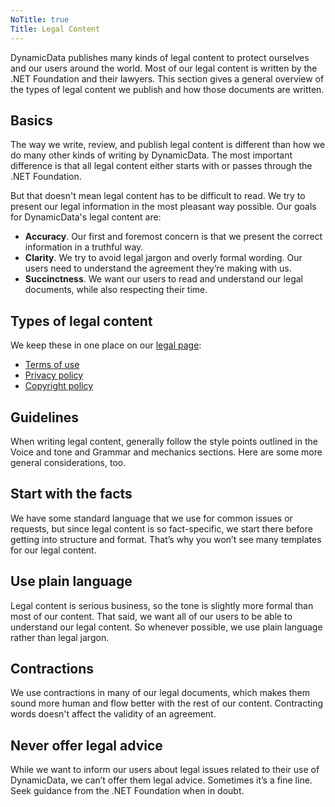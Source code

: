 ```yaml
---
NoTitle: true
Title: Legal Content
---
```

DynamicData publishes many kinds of legal content to protect ourselves and our users around the world. Most of our legal content is written by the .NET Foundation and their lawyers. This section gives a general overview of the types of legal content we publish and how those documents are written.

## Basics
The way we write, review, and publish legal content is different than how we do many other kinds of writing by DynamicData. The most important difference is that all legal content either starts with or passes through the .NET Foundation.

But that doesn't mean legal content has to be difficult to read. We try to present our legal information in the most pleasant way possible. Our goals for DynamicData's legal content are:

* **Accuracy**. Our first and foremost concern is that we present the correct information in a truthful way.
* **Clarity**. We try to avoid legal jargon and overly formal wording. Our users need to understand the agreement they’re making with us.
* **Succinctness**. We want our users to read and understand our legal documents, while also respecting their time.

## Types of legal content
We keep these in one place on our [legal page]():

* [Terms of use]()
* [Privacy policy]()
* [Copyright policy]()


## Guidelines
When writing legal content, generally follow the style points outlined in the Voice and tone and Grammar and mechanics sections. Here are some more general considerations, too.

## Start with the facts

We have some standard language that we use for common issues or requests, but since legal content is so fact-specific, we start there before getting into structure and format. That’s why you won’t see many templates for our legal content.

## Use plain language

Legal content is serious business, so the tone is slightly more formal than most of our content. That said, we want all of our users to be able to understand our legal content. So whenever possible, we use plain language rather than legal jargon.

## Contractions

We use contractions in many of our legal documents, which makes them sound more human and flow better with the rest of our content. Contracting words doesn't affect the validity of an agreement.

## Never offer legal advice
While we want to inform our users about legal issues related to their use of DynamicData, we can’t offer them legal advice. Sometimes it’s a fine line. Seek guidance from the .NET Foundation when in doubt.
